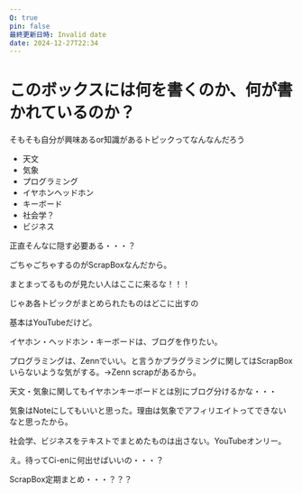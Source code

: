 ```yaml
---
Q: true
pin: false
最終更新日時: Invalid date
date: 2024-12-27T22:34
---
```

# このボックスには何を書くのか、何が書かれているのか？

そもそも自分が興味あるor知識があるトピックってなんなんだろう

- 天文  
- 気象  
- プログラミング  
- イヤホンヘッドホン  
- キーボード  
- 社会学？  
- ビジネス  

正直そんなに隠す必要ある・・・？

ごちゃごちゃするのがScrapBoxなんだから。

まとまってるものが見たい人はここに来るな！！！

じゃあ各トピックがまとめられたものはどこに出すの

基本はYouTubeだけど。

イヤホン・ヘッドホン・キーボードは、ブログを作りたい。

プログラミングは、Zennでいい。と言うかプラグラミングに関してはScrapBoxいらないような気がする。→Zenn scrapがあるから。

天文・気象に関してもイヤホンキーボードとは別にブログ分けるかな・・・

気象はNoteにしてもいいと思った。理由は気象でアフィリエイトってできないなと思ったから。

社会学、ビジネスをテキストでまとめたものは出さない。YouTubeオンリー。

え。待ってCi-enに何出せばいいの・・・？

ScrapBox定期まとめ・・・？？？
